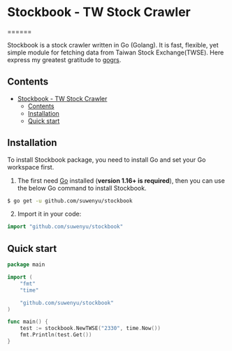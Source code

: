 # Stockbook - TW Stock Crawler

======

Stockbook is a stock crawler written in Go (Golang). It is fast, flexible, yet simple module for fetching data from Taiwan Stock Exchange(TWSE). Here express my greatest gratitude to [gogrs](https://github.com/toomore/gogrs).

## Contents
- [Stockbook - TW Stock Crawler](#stockbook---tw-stock-crawler)
	- [Contents](#contents)
	- [Installation](#installation)
	- [Quick start](#quick-start)


## Installation

To install Stockbook package, you need to install Go and set your Go workspace first.

1. The first need [Go](https://golang.org/) installed (**version 1.16+ is required**), then you can use the below Go command to install Stockbook.

```sh
$ go get -u github.com/suwenyu/stockbook
```

2. Import it in your code:

```go
import "github.com/suwenyu/stockbook"
```

## Quick start
```go
package main

import (
	"fmt"
	"time"

	"github.com/suwenyu/stockbook"
)

func main() {
	test := stockbook.NewTWSE("2330", time.Now())
	fmt.Println(test.Get())
}

```
